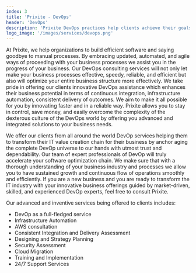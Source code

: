 ```yaml
---
index: 3
title: 'Prixite - DevOps'
header: 'DevOps'
description: 'Prixite DevOps practices help clients achieve their goals without compromising on product environment and infrastructure capabilities.'
logo_image: '/images/services/devops.png'
---
```


At Prixite, we help organizations to build efficient software and saying goodbye to manual processes. By embracing updated, automated, and agile ways of proceeding with your business processes we assist you in the progress of your business. Our DevOps consulting services will not only let make your business processes effective, speedy, reliable, and efficient but also will optimize your entire business structure more effectively. We take pride in offering our clients innovative DevOps assistance which enhances their business potential in terms of continuous integration, infrastructure automation, consistent delivery of outcomes. We aim to make it all possible for you by innovating faster and in a reliable way. Prixite allows you to stay in control, save money, and easily overcome the complexity of the dexterous culture of the DevOps world by offering you advanced and integrated solutions to your business needs.

We offer our clients from all around the world DevOp services helping them to transform their IT value creation chain for their business by anchor aging the complete DevOp universe to our hands with utmost trust and dependability. Our team of expert professionals of DevOp will truly accelerate your software optimization chain. We make sure that with a thorough understanding of your business industry and processes we allow you to have sustained growth and continuous flow of operations smoothly and efficiently. If you are a new business and you are ready to transform the IT industry with your innovative business offerings guided by market-driven, skilled, and experienced DevOp experts, feel free to consult Prixite.

Our advanced and inventive services being offered to clients includes:

- DevOp as a full-fledged service
- Infrastructure Automation
- AWS consultation
- Consistent Integration and Delivery Assessment
- Designing and Strategy Planning
- Security Assessment
- Cloud Migration
- Training and Implementation
- 24/7 Support Services
